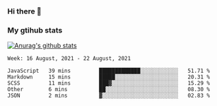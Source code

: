 ### Hi there 👋

### My gtihub stats

[![Anurag's github stats](https://github-readme-stats.vercel.app/api?username=gaozhidong)](https://github.com/gaozhidong/github-readme-stats)

<!--START_SECTION:waka-->
```text
Week: 16 August, 2021 - 22 August, 2021

JavaScript   39 mins         █████████████░░░░░░░░░░░░   51.71 % 
Markdown     15 mins         █████░░░░░░░░░░░░░░░░░░░░   20.31 % 
SCSS         11 mins         ███▓░░░░░░░░░░░░░░░░░░░░░   15.29 % 
Other        6 mins          ██░░░░░░░░░░░░░░░░░░░░░░░   08.30 % 
JSON         2 mins          ▓░░░░░░░░░░░░░░░░░░░░░░░░   02.83 % 
```
<!--END_SECTION:waka-->